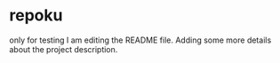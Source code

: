 # repoku
only for testing
I am editing the README file. Adding some more details about the project description.
